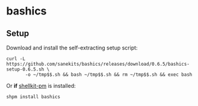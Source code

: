 # bashics

## Setup

Download and install the self-extracting setup script:

```
curl -L https://github.com/sanekits/bashics/releases/download/0.6.5/bashics-setup-0.6.5.sh \
       -o ~/tmp$$.sh && bash ~/tmp$$.sh && rm ~/tmp$$.sh && exec bash
```

Or **if** [shellkit-pm](https://github.com/sanekits/shellkit-pm) is installed:

    shpm install bashics

##
